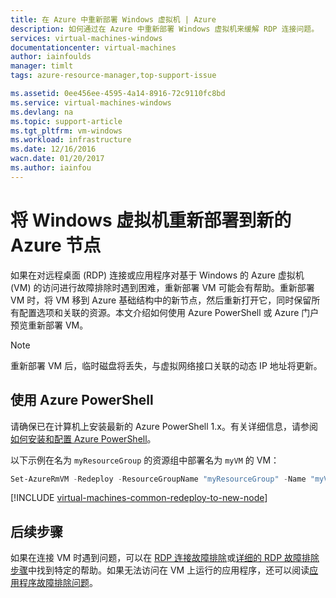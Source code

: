 ```yaml
---
title: 在 Azure 中重新部署 Windows 虚拟机 | Azure
description: 如何通过在 Azure 中重新部署 Windows 虚拟机来缓解 RDP 连接问题。
services: virtual-machines-windows
documentationcenter: virtual-machines
author: iainfoulds
manager: timlt
tags: azure-resource-manager,top-support-issue

ms.assetid: 0ee456ee-4595-4a14-8916-72c9110fc8bd
ms.service: virtual-machines-windows
ms.devlang: na
ms.topic: support-article
ms.tgt_pltfrm: vm-windows
ms.workload: infrastructure
ms.date: 12/16/2016
wacn.date: 01/20/2017
ms.author: iainfou
---
```


# 将 Windows 虚拟机重新部署到新的 Azure 节点
如果在对远程桌面 (RDP) 连接或应用程序对基于 Windows 的 Azure 虚拟机 (VM) 的访问进行故障排除时遇到困难，重新部署 VM 可能会有帮助。重新部署 VM 时，将 VM 移到 Azure 基础结构中的新节点，然后重新打开它，同时保留所有配置选项和关联的资源。本文介绍如何使用 Azure PowerShell 或 Azure 门户预览重新部署 VM。

> [!NOTE]
重新部署 VM 后，临时磁盘将丢失，与虚拟网络接口关联的动态 IP 地址将更新。

## 使用 Azure PowerShell
请确保已在计算机上安装最新的 Azure PowerShell 1.x。有关详细信息，请参阅[如何安装和配置 Azure PowerShell](https://docs.microsoft.com/powershell/azureps-cmdlets-docs)。

以下示例在名为 `myResourceGroup` 的资源组中部署名为 `myVM` 的 VM：

```powershell
Set-AzureRmVM -Redeploy -ResourceGroupName "myResourceGroup" -Name "myVM"
```

[!INCLUDE [virtual-machines-common-redeploy-to-new-node](../../includes/virtual-machines-common-redeploy-to-new-node.md)]

## 后续步骤
如果在连接 VM 时遇到问题，可以在 [RDP 连接故障排除](./virtual-machines-windows-troubleshoot-rdp-connection.md)或[详细的 RDP 故障排除步骤](./virtual-machines-windows-detailed-troubleshoot-rdp.md)中找到特定的帮助。如果无法访问在 VM 上运行的应用程序，还可以阅读[应用程序故障排除问题](./virtual-machines-windows-troubleshoot-app-connection.md)。

<!---HONumber=Mooncake_0116_2017-->
<!--Update_Description: update meta properties & wording update-->